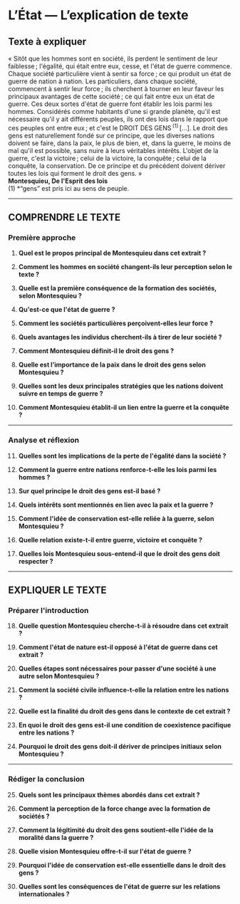 # L’État — L’explication de texte

## Texte à expliquer
« Sitôt que les hommes sont en société, ils perdent le sentiment de leur faiblesse ; l'égalité, qui était entre eux, cesse, et l'état de guerre commence. Chaque société particulière vient à sentir sa force ; ce qui produit un état de guerre de nation à nation. Les particuliers, dans chaque société, commencent à sentir leur force ; ils cherchent à tourner en leur faveur les principaux avantages de cette société ; ce qui fait entre eux un état de guerre. Ces deux sortes d'état de guerre font établir les lois parmi les hommes. Considérés comme habitants d'une si grande planète, qu'il est nécessaire qu'il y ait différents peuples, ils ont des lois dans le rapport que ces peuples ont entre eux ; et c'est le DROIT DES GENS <sup>(1)</sup> […]. Le droit des gens est naturellement fondé sur ce principe, que les diverses nations doivent se faire, dans la paix, le plus de bien, et, dans la guerre, le moins de mal qu'il est possible, sans nuire à leurs véritables intérêts. L'objet de la guerre, c'est la victoire ; celui de la victoire, la conquête ; celui de la conquête, la conservation. De ce principe et du précédent doivent dériver toutes les lois qui forment le droit des gens. »  
**Montesquieu, De l'Esprit des lois**  
(1) *“gens” est pris ici au sens de peuple.

---

## COMPRENDRE LE TEXTE

### Première approche

1. **Quel est le propos principal de Montesquieu dans cet extrait ?**  
   
2. **Comment les hommes en société changent-ils leur perception selon le texte ?**  

3. **Quelle est la première conséquence de la formation des sociétés, selon Montesquieu ?**  

4. **Qu'est-ce que l'état de guerre ?**  

5. **Comment les sociétés particulières perçoivent-elles leur force ?**  

6. **Quels avantages les individus cherchent-ils à tirer de leur société ?**  

7. **Comment Montesquieu définit-il le droit des gens ?**  

8. **Quelle est l’importance de la paix dans le droit des gens selon Montesquieu ?**  

9. **Quelles sont les deux principales stratégies que les nations doivent suivre en temps de guerre ?**  

10. **Comment Montesquieu établit-il un lien entre la guerre et la conquête ?**  

---

### Analyse et réflexion

11. **Quelles sont les implications de la perte de l'égalité dans la société ?**  

12. **Comment la guerre entre nations renforce-t-elle les lois parmi les hommes ?**  

13. **Sur quel principe le droit des gens est-il basé ?**  

14. **Quels intérêts sont mentionnés en lien avec la paix et la guerre ?**  

15. **Comment l'idée de conservation est-elle reliée à la guerre, selon Montesquieu ?**  

16. **Quelle relation existe-t-il entre guerre, victoire et conquête ?**  

17. **Quelles lois Montesquieu sous-entend-il que le droit des gens doit respecter ?**  

---

## EXPLIQUER LE TEXTE

### Préparer l'introduction

18. **Quelle question Montesquieu cherche-t-il à résoudre dans cet extrait ?**  

19. **Comment l'état de nature est-il opposé à l'état de guerre dans cet extrait ?**  

20. **Quelles étapes sont nécessaires pour passer d'une société à une autre selon Montesquieu ?**  

21. **Comment la société civile influence-t-elle la relation entre les nations ?**  

22. **Quelle est la finalité du droit des gens dans le contexte de cet extrait ?**  

23. **En quoi le droit des gens est-il une condition de coexistence pacifique entre les nations ?**  

24. **Pourquoi le droit des gens doit-il dériver de principes initiaux selon Montesquieu ?**  

---

### Rédiger la conclusion

25. **Quels sont les principaux thèmes abordés dans cet extrait ?**  

26. **Comment la perception de la force change avec la formation de sociétés ?**  

27. **Comment la légitimité du droit des gens soutient-elle l'idée de la moralité dans la guerre ?**  

28. **Quelle vision Montesquieu offre-t-il sur l'état de guerre ?**  

29. **Pourquoi l'idée de conservation est-elle essentielle dans le droit des gens ?**  

30. **Quelles sont les conséquences de l'état de guerre sur les relations internationales ?**  